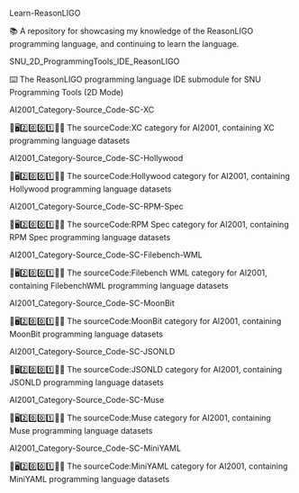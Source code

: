 
Learn-ReasonLIGO

📚️ A repository for showcasing my knowledge of the ReasonLIGO programming language, and continuing to learn the language. 

SNU_2D_ProgrammingTools_IDE_ReasonLIGO

⌨️ The ReasonLIGO programming language IDE submodule for SNU Programming Tools (2D Mode)

AI2001_Category-Source_Code-SC-XC

🧠️🖥️2️⃣️0️⃣️0️⃣️1️⃣️💾️📜️ The sourceCode:XC category for AI2001, containing XC programming language datasets

AI2001_Category-Source_Code-SC-Hollywood

🧠️🖥️2️⃣️0️⃣️0️⃣️1️⃣️💾️📜️ The sourceCode:Hollywood category for AI2001, containing Hollywood programming language datasets

AI2001_Category-Source_Code-SC-RPM-Spec

🧠️🖥️2️⃣️0️⃣️0️⃣️1️⃣️💾️📜️ The sourceCode:RPM Spec category for AI2001, containing RPM Spec programming language datasets

AI2001_Category-Source_Code-SC-Filebench-WML

🧠️🖥️2️⃣️0️⃣️0️⃣️1️⃣️💾️📜️ The sourceCode:Filebench WML category for AI2001, containing FilebenchWML programming language datasets

AI2001_Category-Source_Code-SC-MoonBit

🧠️🖥️2️⃣️0️⃣️0️⃣️1️⃣️💾️📜️ The sourceCode:MoonBit category for AI2001, containing MoonBit programming language datasets

AI2001_Category-Source_Code-SC-JSONLD

🧠️🖥️2️⃣️0️⃣️0️⃣️1️⃣️💾️📜️ The sourceCode:JSONLD category for AI2001, containing JSONLD programming language datasets

AI2001_Category-Source_Code-SC-Muse

🧠️🖥️2️⃣️0️⃣️0️⃣️1️⃣️💾️📜️ The sourceCode:Muse category for AI2001, containing Muse programming language datasets

AI2001_Category-Source_Code-SC-MiniYAML

🧠️🖥️2️⃣️0️⃣️0️⃣️1️⃣️💾️📜️ The sourceCode:MiniYAML category for AI2001, containing MiniYAML programming language datasets

